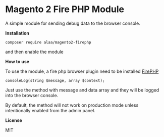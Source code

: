 # Magento 2 Fire PHP Module

A simple module for sending debug data to the browser console.


**Installation**

```
composer require alaa/magento2-firephp
```

and then enable the module

**How to use**

To use the module, a fire php browser plugin need to be installed
[FirePHP](https://chrome.google.com/webstore/detail/firephp-official/ikfbpappjhegehjflebknjbhdocbgkdi/related?hl=en)

```
consoleLog(string $message, array $context);
```
Just use the method with message and data array and they will be logged into the browser console.

By default, the method will not work on production mode unless intentionally enabled from the admin panel.

**License**

MIT
